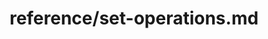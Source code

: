 ---
title: reference/set-operations.md
showAuthorInfo: false
redirect_path: https://kotlinlang.org/docs/set-operations.html
---